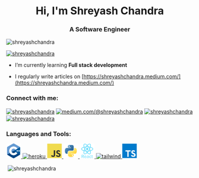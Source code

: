 <h1 align="center">Hi, I'm Shreyash Chandra</h1>
<h3 align="center">A Software Engineer</h3>

<p align="left"> <img src="https://komarev.com/ghpvc/?username=shreyashchandra&label=Profile%20views&color=0e75b6&style=flat" alt="shreyashchandra" /> </p>

<p align="left"> <a href="https://twitter.com/shreyashchandra" target="blank"><img src="https://img.shields.io/twitter/follow/shreyashchandra?logo=twitter&style=for-the-badge" alt="shreyashchandra" /></a> </p>

-  I’m currently learning **Full stack development**

-  I regularly write articles on [https://shreyashchandra.medium.com/](https://shreyashchandra.medium.com/)

<h3 align="left">Connect with me:</h3>
<p align="left">
<a href="https://twitter.com/shreyashchandra" target="blank"><img align="center" src="https://raw.githubusercontent.com/rahuldkjain/github-profile-readme-generator/master/src/images/icons/Social/twitter.svg" alt="shreyashchandra" height="30" width="40" /></a>
<a href="https://medium.com/medium.com/@shreyashchandra" target="blank"><img align="center" src="https://raw.githubusercontent.com/rahuldkjain/github-profile-readme-generator/master/src/images/icons/Social/medium.svg" alt="medium.com/@shreyashchandra" height="30" width="40" /></a>
<a href="https://www.leetcode.com/shreyashchandra" target="blank"><img align="center" src="https://raw.githubusercontent.com/rahuldkjain/github-profile-readme-generator/master/src/images/icons/Social/leet-code.svg" alt="shreyashchandra" height="30" width="40" /></a>
<a href="https://discord.gg/shreyashchandra" target="blank"><img align="center" src="https://raw.githubusercontent.com/rahuldkjain/github-profile-readme-generator/master/src/images/icons/Social/discord.svg" alt="shreyashchandra" height="30" width="40" /></a>
</p>

<h3 align="left">Languages and Tools:</h3>
<p align="left"> 
  <a href="https://www.w3schools.com/cpp/" target="_blank" rel="noreferrer"> 
    <img src="https://raw.githubusercontent.com/devicons/devicon/master/icons/cplusplus/cplusplus-original.svg" alt="cplusplus" width="40" height="40"/> 
  </a> 
  <a href="https://heroku.com" target="_blank" rel="noreferrer"> 
    <img src="https://www.vectorlogo.zone/logos/heroku/heroku-icon.svg" alt="heroku" width="40" height="40"/> 
  </a> 
  <a href="https://developer.mozilla.org/en-US/docs/Web/JavaScript" target="_blank" rel="noreferrer"> 
    <img src="https://raw.githubusercontent.com/devicons/devicon/master/icons/javascript/javascript-original.svg" alt="javascript" width="40" height="40"/> 
  </a> 
  <a href="https://www.python.org" target="_blank" rel="noreferrer"> 
    <img src="https://raw.githubusercontent.com/devicons/devicon/master/icons/python/python-original.svg" alt="python" width="40" height="40"/> 
  </a> 
  <a href="https://reactjs.org/" target="_blank" rel="noreferrer"> 
    <img src="https://raw.githubusercontent.com/devicons/devicon/master/icons/react/react-original-wordmark.svg" alt="react" width="40" height="40"/> 
  </a> 
  <a href="https://tailwindcss.com/" target="_blank" rel="noreferrer"> 
    <img src="https://www.vectorlogo.zone/logos/tailwindcss/tailwindcss-icon.svg" alt="tailwind" width="40" height="40"/> 
  </a> 
  <a href="https://www.typescriptlang.org/" target="_blank" rel="noreferrer"> 
    <img src="https://raw.githubusercontent.com/devicons/devicon/master/icons/typescript/typescript-original.svg" alt="typescript" width="40" height="40"/> 
  </a> 
</p>

<p>&nbsp;<img align="center" src="https://github-readme-stats.vercel.app/api?username=shreyashchandra&show_icons=true&locale=en" alt="shreyashchandra" /></p>

